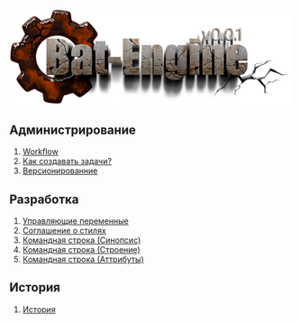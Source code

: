 ﻿
![logo](bat_engine25.png)

Администрирование
-----------------
1) [Workflow](adm/000-workflow.md)  
2) [Как создавать задачи?](adm/001-tasks.md)  
3) [Версионированние](adm/002-version.md)  

Разработка
----------
1) [Управляющие переменные](dev/000-variables.md)  
3) [Cоглашение о стилях](dev/001-notation.md)  
3) [Командная строка (Синопсис)](dev/002-cmd-sinopsis.md)  
4) [Командная строка (Строение)](dev/003-cmd-implement.md)  
5) [Командная строка (Аттрибуты)](dev/004-cmd-attrib.md)  

История
-------
1) [История](history.md)  


